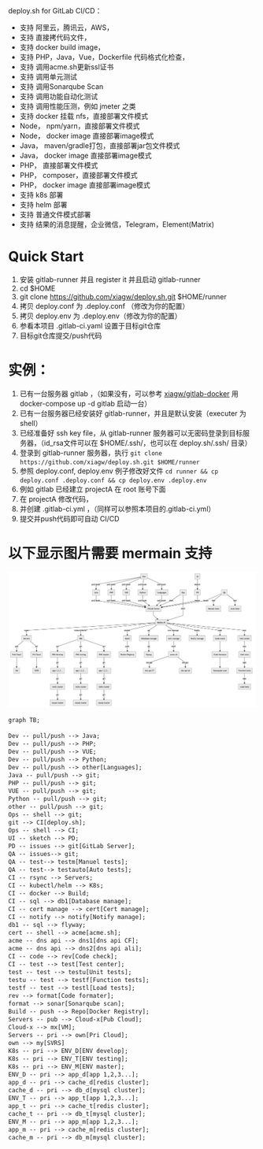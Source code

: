 deploy.sh for GitLab CI/CD：

- 支持 阿里云，腾讯云，AWS，
- 支持 直接拷代码文件，
- 支持 docker build image，
- 支持 PHP，Java，Vue，Dockerfile 代码格式化检查，
- 支持 调用acme.sh更新ssl证书
- 支持 调用单元测试
- 支持 调用Sonarqube Scan
- 支持 调用功能自动化测试
- 支持 调用性能压测，例如 jmeter 之类
- 支持 docker 挂载 nfs，直接部署文件模式
- Node， npm/yarn，直接部署文件模式
- Node， docker image 直接部署image模式
- Java， maven/gradle打包，直接部署jar包文件模式
- Java， docker image 直接部署image模式
- PHP， 直接部署文件模式
- PHP， composer，直接部署文件模式
- PHP， docker image 直接部署image模式
- 支持 k8s 部署
- 支持 helm 部署
- 支持 普通文件模式部署
- 支持 结果的消息提醒，企业微信，Telegram，Element(Matrix)

# Quick Start
1. 安装 gitlab-runner 并且 register it 并且启动 gitlab-runner
1. cd $HOME
1. git clone https://github.com/xiagw/deploy.sh.git $HOME/runner
1. 拷贝 deploy.conf 为 .deploy.conf （修改为你的配置）
1. 拷贝 deploy.env 为 .deploy.env（修改为你的配置）
1. 参看本项目 .gitlab-ci.yaml 设置于目标git仓库
1. 目标git仓库提交/push代码

# 实例：
1. 已有一台服务器 gitlab ，（如果没有，可以参考 [xiagw/gitlab-docker](https://github.com/xiagw/docker-gitlab) 用 docker-compose up -d gitlab 启动一台）
1. 已有一台服务器已经安装好 gitlab-runner，并且是默认安装（executer 为 shell）
1. 已经准备好 ssh key file，从 gitlab-runner 服务器可以无密码登录到目标服务器，（id_rsa文件可以在 $HOME/.ssh/，也可以在 deploy.sh/.ssh/ 目录）
1. 登录到 gitlab-runner 服务器，执行
`git clone https://github.com/xiagw/deploy.sh.git $HOME/runner`
1. 参照 deploy.conf, deploy.env 例子修改好文件
 `cd runner && cp deploy.conf .deploy.conf && cp deploy.env .deploy.env
`
1. 例如 gitlab 已经建立 projectA 在 root 账号下面
1. 在 projectA 修改代码，
1. 并创建 .gitlab-ci.yml ，（同样可以参照本项目的.gitlab-ci.yml）
1. 提交并push代码即可自动 CI/CD

# 以下显示图片需要 mermain 支持
![](readme.png)

```mermaid
graph TB;

Dev -- pull/push --> Java;
Dev -- pull/push --> PHP;
Dev -- pull/push --> VUE;
Dev -- pull/push --> Python;
Dev -- pull/push --> other[Languages];
Java -- pull/push --> git;
PHP -- pull/push --> git;
VUE -- pull/push --> git;
Python -- pull/push --> git;
other -- pull/push --> git;
Ops -- shell --> git;
git --> CI[deploy.sh];
Ops -- shell --> CI;
UI -- sketch --> PD;
PD -- issues --> git[GitLab Server];
QA -- issues--> git;
QA -- test--> testm[Manuel tests];
QA -- test--> testauto[Auto tests];
CI -- rsync --> Servers;
CI -- kubectl/helm --> K8s;
CI -- docker --> Build;
CI -- sql --> db1[Database manage];
CI -- cert manage --> cert[Cert manage];
CI -- notify --> notify[Notify manage];
db1 -- sql --> flyway;
cert -- shell --> acme[acme.sh];
acme -- dns api --> dns1[dns api CF];
acme -- dns api --> dns2[dns api ali];
CI -- code --> rev[Code check];
CI -- test --> test[Test center];
test -- test --> testu[Unit tests];
testu -- test --> testf[Function tests];
testf -- test --> testl[Load tests];
rev --> format[Code formater];
format --> sonar[Sonarqube scan];
Build -- push --> Repo[Docker Registry];
Servers -- pub --> Cloud-x[Pub Cloud];
Cloud-x --> mx[VM];
Servers -- pri --> own[Pri Cloud];
own --> my[SVRS]
K8s -- pri --> ENV_D[ENV develop];
K8s -- pri --> ENV_T[ENV testing];
K8s -- pri --> ENV_M[ENV master];
ENV_D -- pri --> app_d[app 1,2,3...];
app_d -- pri --> cache_d[redis cluster];
cache_d -- pri --> db_d[mysql cluster];
ENV_T -- pri --> app_t[app 1,2,3...];
app_t -- pri --> cache_t[redis cluster];
cache_t -- pri --> db_t[mysql cluster];
ENV_M -- pri --> app_m[app 1,2,3...];
app_m -- pri --> cache_m[redis cluster];
cache_m -- pri --> db_m[mysql cluster];
```
